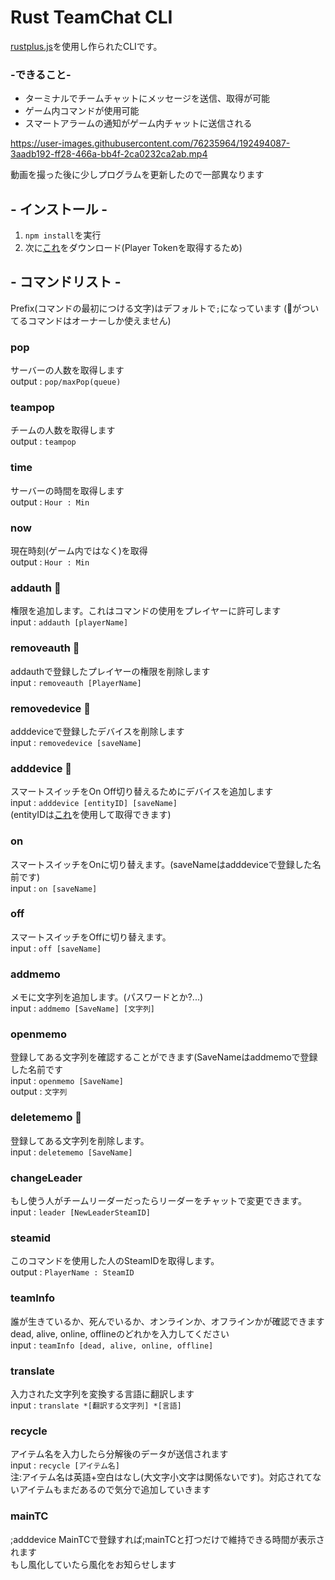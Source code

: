 # Rust TeamChat CLI
[rustplus.js](https://github.com/liamcottle/rustplus.js)を使用し作られたCLIです。
### -できること-
- ターミナルでチームチャットにメッセージを送信、取得が可能
- ゲーム内コマンドが使用可能  
- スマートアラームの通知がゲーム内チャットに送信される

https://user-images.githubusercontent.com/76235964/192494087-3aadb192-ff28-466a-bb4f-2ca0232ca2ab.mp4  

動画を撮った後に少しプログラムを更新したので一部異なります

## - インストール -
1. ``npm install``を実行
2. 次に[これ](https://github.com/AsutoraGG/getToken)をダウンロード(Player Tokenを取得するため)

## - コマンドリスト -
Prefix(コマンドの最初につける文字)はデフォルトで`;`になっています
(👑がついてるコマンドはオーナーしか使えません)

### pop
サーバーの人数を取得します  
output : ``pop/maxPop(queue)`` 

### teampop
チームの人数を取得します  
output : ``teampop``

### time 
サーバーの時間を取得します  
output : ``Hour : Min``

### now 
現在時刻(ゲーム内ではなく)を取得  
output : ``Hour : Min``

### addauth 👑
権限を追加します。これはコマンドの使用をプレイヤーに許可します  
input : ``addauth [playerName]``

### removeauth 👑
addauthで登録したプレイヤーの権限を削除します  
input : ``removeauth [PlayerName]``

### removedevice 👑
adddeviceで登録したデバイスを削除します  
input : ``removedevice [saveName]``

### adddevice 👑
スマートスイッチをOn Off切り替えるためにデバイスを追加します  
input : ``adddevice [entityID] [saveName]``  
(entityIDは[これ](https://github.com/AsutoraGG/getToken)を使用して取得できます)

### on
スマートスイッチをOnに切り替えます。(saveNameはadddeviceで登録した名前です)  
input : ``on [saveName]``

### off
スマートスイッチをOffに切り替えます。  
input : ``off [saveName]``

### addmemo 
メモに文字列を追加します。(パスワードとか?...)  
input : ``addmemo [SaveName] [文字列]``

### openmemo
登録してある文字列を確認することができます(SaveNameはaddmemoで登録した名前です  
input : ``openmemo [SaveName]``  
output : ``文字列``

### deletememo 👑
登録してある文字列を削除します。  
input : ``deletememo [SaveName]``  

### changeLeader
もし使う人がチームリーダーだったらリーダーをチャットで変更できます。  
input : ``leader [NewLeaderSteamID]``

### steamid
このコマンドを使用した人のSteamIDを取得します。  
output : ``PlayerName : SteamID``

### teamInfo
誰が生きているか、死んでいるか、オンラインか、オフラインかが確認できます  
dead, alive, online, offlineのどれかを入力してください  
input : ``teamInfo [dead, alive, online, offline]``  

### translate
入力された文字列を変換する言語に翻訳します  
input : ``translate *[翻訳する文字列] *[言語]``  

### recycle
アイテム名を入力したら分解後のデータが送信されます  
input : ``recycle [アイテム名]``  
注:アイテム名は英語+空白はなし(大文字小文字は関係ないです)。対応されてないアイテムもまだあるので気分で追加していきます  

### mainTC  
;adddevice MainTCで登録すれば;mainTCと打つだけで維持できる時間が表示されます  
もし風化していたら風化をお知らせします
